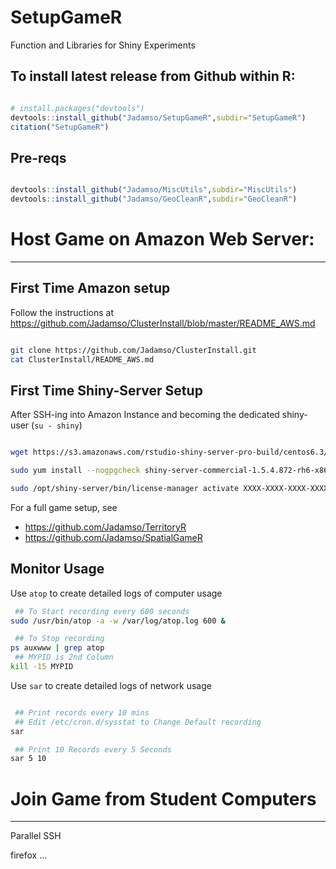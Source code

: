 # SetupGameR
Function and Libraries for Shiny Experiments

## To install latest release from Github within R: 

```r

# install.packages("devtools")
devtools::install_github("Jadamso/SetupGameR",subdir="SetupGameR")
citation("SetupGameR")

```
## Pre-reqs

```r

devtools::install_github("Jadamso/MiscUtils",subdir="MiscUtils")
devtools::install_github("Jadamso/GeoCleanR",subdir="GeoCleanR")

```




# Host Game on Amazon Web Server: 
---

## First Time Amazon setup
    
Follow the instructions at https://github.com/Jadamso/ClusterInstall/blob/master/README_AWS.md

```bash

git clone https://github.com/Jadamso/ClusterInstall.git
cat ClusterInstall/README_AWS.md

```
<!---
** Other big-memory alternatives on EC2 are
    r4.large (15gb, 10cents/hr)
    r4.xlarge (30gb, 25cents/hr)
    r4.2xlarge (60gb, 50cents/hr)
-->

## First Time Shiny-Server Setup

After SSH-ing into Amazon Instance and becoming the dedicated shiny-user (`su - shiny`)

```bash

wget https://s3.amazonaws.com/rstudio-shiny-server-pro-build/centos6.3/x86_64/shiny-server-commercial-1.5.4.872-rh6-x86_64.rpm 

sudo yum install --nogpgcheck shiny-server-commercial-1.5.4.872-rh6-x86_64.rpm

sudo /opt/shiny-server/bin/license-manager activate XXXX-XXXX-XXXX-XXXX-XXXX-XXXX-XXXX

```

For a full game setup, see
 * https://github.com/Jadamso/TerritoryR
 * https://github.com/Jadamso/SpatialGameR

<!--CHECK LATENCY: <.5 is good; >1 is bad
 for x in 'seq 60'; do curl -Ik -w "HTTPcode=%{http_code} TotalTile=%{time_total}\n" http://www.example.com/ -so /dev/null; done
-->


<!-- GIT FORCE PULL
 git fetch --all
 git reset --hard origin/master
 git pull origin master
-->

## Monitor Usage

Use `atop` to create detailed logs of computer usage

```bash
 ## To Start recording every 600 seconds
sudo /usr/bin/atop -a -w /var/log/atop.log 600 &

 ## To Stop recording
ps auxwww | grep atop
 ## MYPID is 2nd Column
kill -15 MYPID

```

<!-- ## Observe CPU usage Alternative
tmux 
DATE=$(date "+%F_%T" | sed 's/:/-/g' )
MYPID=18211
top -b -n 1000 -d 5 -p "$MYPID" | grep --line-buffered "$MYPID" > ~/Desktop/Packages/TerritoryR/Server/ServerLogs/CPUlog_"$TREATMENT"_"$NPLAYER"_"$SESSION"_Click.txt
-->


Use `sar` to create detailed logs of network usage

```bash

 ## Print records every 10 mins 
 ## Edit /etc/cron.d/sysstat to Change Default recording
sar

 ## Print 10 Records every 5 Seconds 
sar 5 10


```



# Join Game from Student Computers
---


Parallel SSH 


firefox ...











